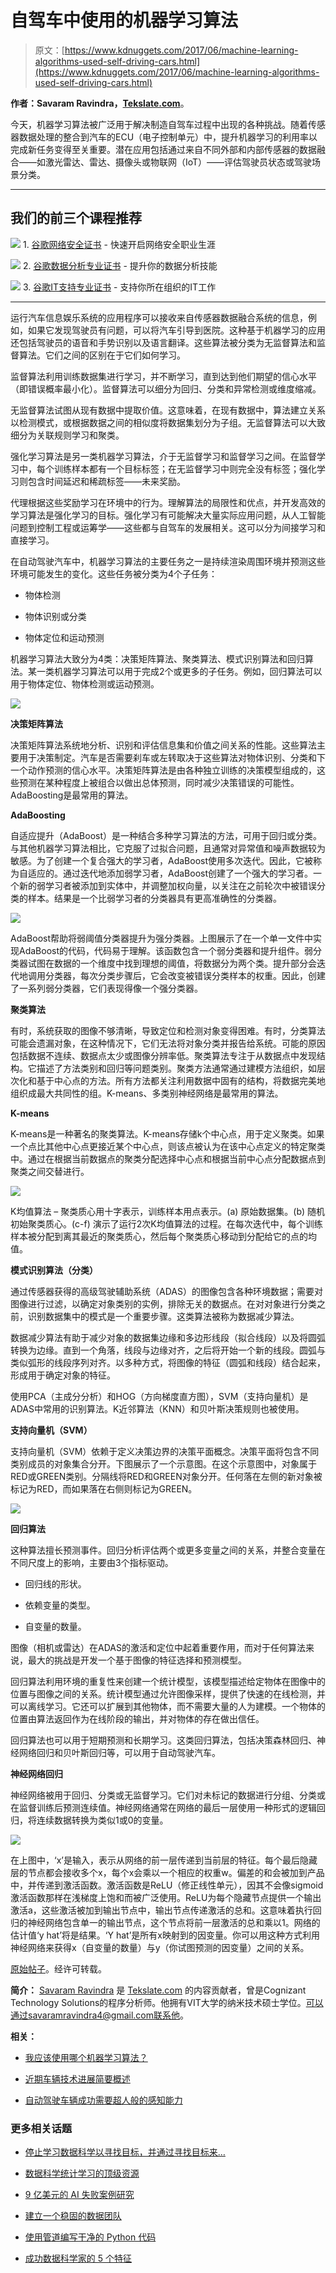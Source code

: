 # 自驾车中使用的机器学习算法

> 原文：[https://www.kdnuggets.com/2017/06/machine-learning-algorithms-used-self-driving-cars.html](https://www.kdnuggets.com/2017/06/machine-learning-algorithms-used-self-driving-cars.html)

**作者：Savaram Ravindra，[Tekslate.com](https://tekslate.com/)**。

今天，机器学习算法被广泛用于解决制造自驾车过程中出现的各种挑战。随着传感器数据处理的整合到汽车的ECU（电子控制单元）中，提升机器学习的利用率以完成新任务变得至关重要。潜在应用包括通过来自不同外部和内部传感器的数据融合——如激光雷达、雷达、摄像头或物联网（IoT）——评估驾驶员状态或驾驶场景分类。

* * *

## 我们的前三个课程推荐

![](../Images/0244c01ba9267c002ef39d4907e0b8fb.png) 1\. [谷歌网络安全证书](https://www.kdnuggets.com/google-cybersecurity) - 快速开启网络安全职业生涯

![](../Images/e225c49c3c91745821c8c0368bf04711.png) 2\. [谷歌数据分析专业证书](https://www.kdnuggets.com/google-data-analytics) - 提升你的数据分析技能

![](../Images/0244c01ba9267c002ef39d4907e0b8fb.png) 3\. [谷歌IT支持专业证书](https://www.kdnuggets.com/google-itsupport) - 支持你所在组织的IT工作

* * *

运行汽车信息娱乐系统的应用程序可以接收来自传感器数据融合系统的信息，例如，如果它发现驾驶员有问题，可以将汽车引导到医院。这种基于机器学习的应用还包括驾驶员的语音和手势识别以及语言翻译。这些算法被分类为无监督算法和监督算法。它们之间的区别在于它们如何学习。

监督算法利用训练数据集进行学习，并不断学习，直到达到他们期望的信心水平（即错误概率最小化）。监督算法可以细分为回归、分类和异常检测或维度缩减。

无监督算法试图从现有数据中提取价值。这意味着，在现有数据中，算法建立关系以检测模式，或根据数据之间的相似度将数据集划分为子组。无监督算法可以大致细分为关联规则学习和聚类。

强化学习算法是另一类机器学习算法，介于无监督学习和监督学习之间。在监督学习中，每个训练样本都有一个目标标签；在无监督学习中则完全没有标签；强化学习则包含时间延迟和稀疏标签——未来奖励。

代理根据这些奖励学习在环境中的行为。理解算法的局限性和优点，并开发高效的学习算法是强化学习的目标。强化学习有可能解决大量实际应用问题，从人工智能问题到控制工程或运筹学——这些都与自驾车的发展相关。这可以分为间接学习和直接学习。

在自动驾驶汽车中，机器学习算法的主要任务之一是持续渲染周围环境并预测这些环境可能发生的变化。这些任务被分类为4个子任务：

+   物体检测

+   物体识别或分类

+   物体定位和运动预测

机器学习算法大致分为4类：决策矩阵算法、聚类算法、模式识别算法和回归算法。某一类机器学习算法可以用于完成2个或更多的子任务。例如，回归算法可以用于物体定位、物体检测或运动预测。

![](../Images/20bb2bb20ef161caa33b3c4386c0dd82.png)

**决策矩阵算法**

决策矩阵算法系统地分析、识别和评估信息集和价值之间关系的性能。这些算法主要用于决策制定。汽车是否需要刹车或左转取决于这些算法对物体识别、分类和下一个动作预测的信心水平。决策矩阵算法是由各种独立训练的决策模型组成的，这些预测在某种程度上被组合以做出总体预测，同时减少决策错误的可能性。AdaBoosting是最常用的算法。

**AdaBoosting**

自适应提升（AdaBoost）是一种结合多种学习算法的方法，可用于回归或分类。与其他机器学习算法相比，它克服了过拟合问题，且通常对异常值和噪声数据较为敏感。为了创建一个复合强大的学习者，AdaBoost使用多次迭代。因此，它被称为自适应的。通过迭代地添加弱学习者，AdaBoost创建了一个强大的学习者。一个新的弱学习者被添加到实体中，并调整加权向量，以关注在之前轮次中被错误分类的样本。结果是一个比弱学习者的分类器具有更高准确性的分类器。

![](../Images/40f514fc3c968143d21cdb06b669a8b2.png)

AdaBoost帮助将弱阈值分类器提升为强分类器。上图展示了在一个单一文件中实现AdaBoost的代码，代码易于理解。该函数包含一个弱分类器和提升组件。弱分类器试图在数据的一个维度中找到理想的阈值，将数据分为两个类。提升部分会迭代地调用分类器，每次分类步骤后，它会改变被错误分类样本的权重。因此，创建了一系列弱分类器，它们表现得像一个强分类器。

**聚类算法**

有时，系统获取的图像不够清晰，导致定位和检测对象变得困难。有时，分类算法可能会遗漏对象，在这种情况下，它们无法将对象分类并报告给系统。可能的原因包括数据不连续、数据点太少或图像分辨率低。聚类算法专注于从数据点中发现结构。它描述了方法类别和回归等问题类别。聚类方法通常通过建模方法组织，如层次化和基于中心点的方法。所有方法都关注利用数据中固有的结构，将数据完美地组织成最大共同性的组。K-means、多类别神经网络是最常用的算法。

**K-means**

K-means是一种著名的聚类算法。K-means存储k个中心点，用于定义聚类。如果一个点比其他中心点更接近某个中心点，则该点被认为在该中心点定义的特定聚类中。通过在根据当前数据点的聚类分配选择中心点和根据当前中心点分配数据点到聚类之间交替进行。

![](../Images/26ab7951301321e3d249ce87a4896951.png)

K均值算法 – 聚类质心用十字表示，训练样本用点表示。(a) 原始数据集。(b) 随机初始聚类质心。(c-f) 演示了运行2次K均值算法的过程。在每次迭代中，每个训练样本被分配到离其最近的聚类质心，然后每个聚类质心移动到分配给它的点的均值。

**模式识别算法（分类）**

通过传感器获得的高级驾驶辅助系统（ADAS）的图像包含各种环境数据；需要对图像进行过滤，以确定对象类别的实例，排除无关的数据点。在对对象进行分类之前，识别数据集中的模式是一个重要步骤。这类算法被称为数据减少算法。

数据减少算法有助于减少对象的数据集边缘和多边形线段（拟合线段）以及将圆弧转换为边缘。直到一个角落，线段与边缘对齐，之后将开始一个新的线段。圆弧与类似弧形的线段序列对齐。以多种方式，将图像的特征（圆弧和线段）结合起来，形成用于确定对象的特征。

使用PCA（主成分分析）和HOG（方向梯度直方图），SVM（支持向量机）是ADAS中常用的识别算法。K近邻算法（KNN）和贝叶斯决策规则也被使用。

**支持向量机（SVM）**

支持向量机（SVM）依赖于定义决策边界的决策平面概念。决策平面将包含不同类别成员的对象集合分开。下图展示了一个示意图。在这个示意图中，对象属于RED或GREEN类别。分隔线将RED和GREEN对象分开。任何落在左侧的新对象被标记为RED，而如果落在右侧则标记为GREEN。

![](../Images/dc3ed687c5cfc78b43bc3524e1a665d8.png)

**回归算法**

这种算法擅长预测事件。回归分析评估两个或更多变量之间的关系，并整合变量在不同尺度上的影响，主要由3个指标驱动。

+   回归线的形状。

+   依赖变量的类型。

+   自变量的数量。

图像（相机或雷达）在ADAS的激活和定位中起着重要作用，而对于任何算法来说，最大的挑战是开发一个基于图像的特征选择和预测模型。

回归算法利用环境的重复性来创建一个统计模型，该模型描述给定物体在图像中的位置与图像之间的关系。统计模型通过允许图像采样，提供了快速的在线检测，并可以离线学习。它还可以扩展到其他物体，而不需要大量的人为建模。一个物体的位置由算法返回作为在线阶段的输出，并对物体的存在做出信任。

回归算法也可以用于短期预测和长期学习。这类回归算法，包括决策森林回归、神经网络回归和贝叶斯回归等，可以用于自动驾驶汽车。

**神经网络回归**

神经网络被用于回归、分类或无监督学习。它们对未标记的数据进行分组、分类或在监督训练后预测连续值。神经网络通常在网络的最后一层使用一种形式的逻辑回归，将连续数据转换为类似1或0的变量。

![](../Images/e312a2750e3bde49cead3450d9a17fd7.png)

在上图中，‘x’是输入，表示从网络的前一层传递到当前层的特征。每个最后隐藏层的节点都会接收多个x，每个x会乘以一个相应的权重w。偏差的和会被加到产品中，并传递到激活函数。激活函数是ReLU（修正线性单元），因其不会像sigmoid激活函数那样在浅梯度上饱和而被广泛使用。ReLU为每个隐藏节点提供一个输出激活a，这些激活被加到输出节点中，输出节点传递激活的总和。这意味着执行回归的神经网络包含单一的输出节点，这个节点将前一层激活的总和乘以1。网络的估计值‘y hat’将是结果。‘Y hat’是所有x映射到的因变量。你可以用这种方式利用神经网络来获得x（自变量的数量）与y（你试图预测的因变量）之间的关系。

[原始帖子](https://docs.google.com/document/d/1HIuTNmZvXnVh1oiwfsZJYrDSsekqAK-XumK1c8D4g7Q/edit?usp=sharing)。经许可转载。

**简介：** [Savaram Ravindra](https://www.linkedin.com/in/savaram-ravindra-48064641/) 是 [Tekslate.com](https://tekslate.com/) 的内容贡献者，曾是Cognizant Technology Solutions的程序分析师。他拥有VIT大学的纳米技术硕士学位。可以通过savaramravindra4@gmail.com联系他。

**相关：**

+   [我应该使用哪个机器学习算法？](/2017/06/which-machine-learning-algorithm.html)

+   [近期车辆技术进展简要概述](/2017/01/grakn-year-review-vehicle-technologies.html)

+   [自动驾驶车辆成功需要超人般的感知能力](/2017/06/autonomous-vehicles-superhuman-perception-success.html)

### 更多相关话题

+   [停止学习数据科学以寻找目标，并通过寻找目标来…](https://www.kdnuggets.com/2021/12/stop-learning-data-science-find-purpose.html)

+   [数据科学统计学习的顶级资源](https://www.kdnuggets.com/2021/12/springboard-top-resources-learn-data-science-statistics.html)

+   [9 亿美元的 AI 失败案例研究](https://www.kdnuggets.com/2021/12/9b-ai-failure-examined.html)

+   [建立一个稳固的数据团队](https://www.kdnuggets.com/2021/12/build-solid-data-team.html)

+   [使用管道编写干净的 Python 代码](https://www.kdnuggets.com/2021/12/write-clean-python-code-pipes.html)

+   [成功数据科学家的 5 个特征](https://www.kdnuggets.com/2021/12/5-characteristics-successful-data-scientist.html)
